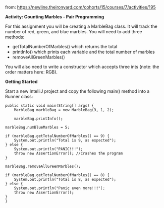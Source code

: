 from: https://newline.theironyard.com/cohorts/15/courses/7/activities/195

**Activity: Counting Marbles - Pair Programming**

For this assignment you will be creating a MarbleBag class. It will track the number of red, green, and blue marbles. You will need to add three methods:

* getTotalNumberOfMarbles() which returns the total
* printInfo() which prints each variable and the total number of marbles
* removeAllGreenMarbles()

You will also need to write a constructor which accepts three ints (note: the order matters here: RGB).

**Getting Started**  

Start a new IntelliJ project and copy the following main() method into a Runner class:



    public static void main(String[] args) {
        MarbleBag marbleBag = new MarbleBag(3, 1, 2);
        
        marbleBag.printInfo();

    marbleBag.numBlueMarbles = 5;

    if (marbleBag.getTotalNumberOfMarbles() == 9) {
        System.out.println("Total is 9, as expected");
    } else {
        System.out.println("PANIC!!!");
        throw new AssertionError(); //Crashes the program
    }

    marbleBag.removeAllGreenMarbles();

    if (marbleBag.getTotalNumberOfMarbles() == 8) {
        System.out.println("Total is 8, as expected");
    } else {
        System.out.println("Panic even more!!!");
        throw new AssertionError();
    }
    }

